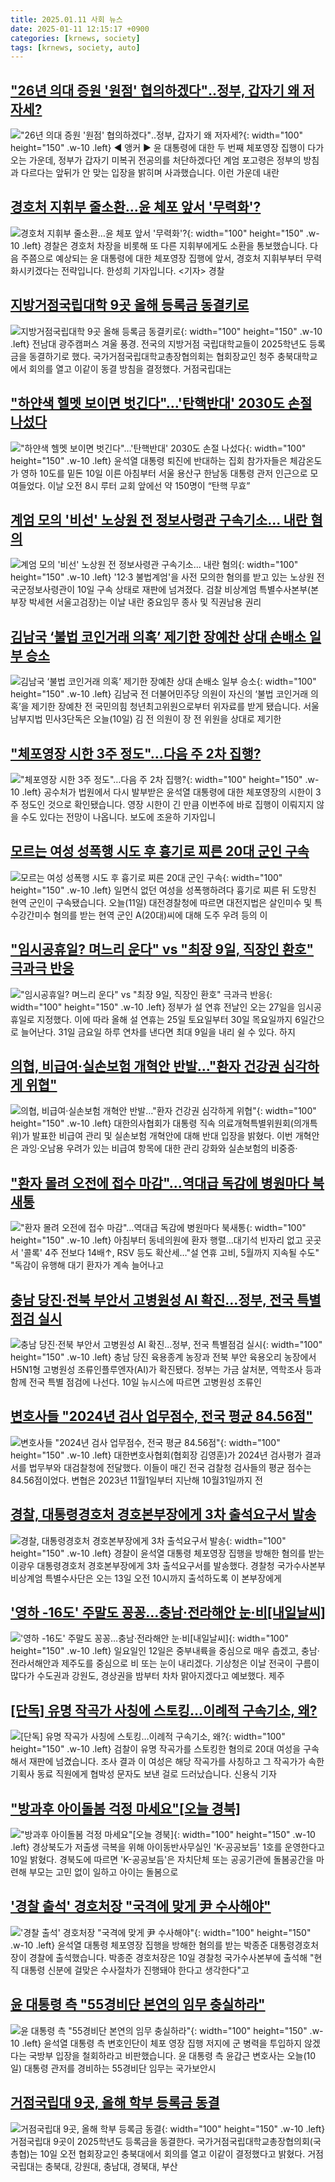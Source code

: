 ```yaml
---
title: 2025.01.11 사회 뉴스
date: 2025-01-11 12:15:17 +0900
categories: [krnews, society]
tags: [krnews, society, auto]
---
```

## ["26년 의대 증원 '원점' 협의하겠다"‥정부, 갑자기 왜 저자세?](https://n.news.naver.com/mnews/article/214/0001399337)

!["26년 의대 증원 '원점' 협의하겠다"‥정부, 갑자기 왜 저자세?](https://mimgnews.pstatic.net/image/origin/214/2025/01/10/1399337.jpg?type=nf220_150){: width="100" height="150" .w-10 .left}
◀ 앵커 ▶ 윤 대통령에 대한 두 번째 체포영장 집행이 다가오는 가운데, 정부가 갑자기 미복귀 전공의를 처단하겠다던 계엄 포고령은 정부의 방침과 다르다는 앞뒤가 안 맞는 입장을 밝히며 사과했습니다. 이런 가운데 내란

## [경호처 지휘부 줄소환…윤 체포 앞서 '무력화'?](https://n.news.naver.com/mnews/article/055/0001222631)

![경호처 지휘부 줄소환…윤 체포 앞서 '무력화'?](https://mimgnews.pstatic.net/image/origin/055/2025/01/11/1222631.jpg?type=nf220_150){: width="100" height="150" .w-10 .left}
경찰은 경호처 차장을 비롯해 또 다른 지휘부에게도 소환을 통보했습니다. 다음 주쯤으로 예상되는 윤 대통령에 대한 체포영장 집행에 앞서, 경호처 지휘부부터 무력화시키겠다는 전략입니다. 한성희 기자입니다. <기자> 경찰

## [지방거점국립대학 9곳 올해 등록금 동결키로](https://n.news.naver.com/mnews/article/016/0002414400)

![지방거점국립대학 9곳 올해 등록금 동결키로](https://mimgnews.pstatic.net/image/origin/016/2025/01/11/2414400.jpg?type=nf220_150){: width="100" height="150" .w-10 .left}
전남대 광주캠퍼스 겨울 풍경. 전국의 지방거점 국립대학교들이 2025학년도 등록금을 동결하기로 했다. 국가거점국립대학교총장협의회는 협회장교인 청주 충북대학교에서 회의를 열고 이같이 동결 방침을 결정했다. 거점국립대는

## ["하얀색 헬멧 보이면 벗긴다"…'탄핵반대' 2030도 손절 나섰다](https://n.news.naver.com/mnews/article/025/0003414076)

!["하얀색 헬멧 보이면 벗긴다"…'탄핵반대' 2030도 손절 나섰다](https://mimgnews.pstatic.net/image/origin/025/2025/01/10/3414076.jpg?type=nf220_150){: width="100" height="150" .w-10 .left}
윤석열 대통령 퇴진에 반대하는 집회 참가자들은 체감온도가 영하 10도를 밑돈 10일 이른 아침부터 서울 용산구 한남동 대통령 관저 인근으로 모여들었다. 이날 오전 8시 루터 교회 앞에선 약 150명이 “탄핵 무효”

## [계엄 모의 '비선' 노상원 전 정보사령관 구속기소... 내란 혐의](https://n.news.naver.com/mnews/article/469/0000843362)

![계엄 모의 '비선' 노상원 전 정보사령관 구속기소... 내란 혐의](https://mimgnews.pstatic.net/image/origin/469/2025/01/10/843362.jpg?type=nf220_150){: width="100" height="150" .w-10 .left}
'12·3 불법계엄'을 사전 모의한 혐의를 받고 있는 노상원 전 국군정보사령관이 10일 구속 상태로 재판에 넘겨졌다. 검찰 비상계엄 특별수사본부(본부장 박세현 서울고검장)는 이날 내란 중요임무 종사 및 직권남용 권리

## [김남국 ‘불법 코인거래 의혹’ 제기한 장예찬 상대 손배소 일부 승소](https://n.news.naver.com/mnews/article/056/0011872922)

![김남국 ‘불법 코인거래 의혹’ 제기한 장예찬 상대 손배소 일부 승소](https://mimgnews.pstatic.net/image/origin/056/2025/01/10/11872922.jpg?type=nf220_150){: width="100" height="150" .w-10 .left}
김남국 전 더불어민주당 의원이 자신의 ‘불법 코인거래 의혹’을 제기한 장예찬 전 국민의힘 청년최고위원으로부터 위자료를 받게 됐습니다. 서울남부지법 민사3단독은 오늘(10일) 김 전 의원이 장 전 위원을 상대로 제기한

## ["체포영장 시한 3주 정도"…다음 주 2차 집행?](https://n.news.naver.com/mnews/article/055/0001222301)

!["체포영장 시한 3주 정도"…다음 주 2차 집행?](https://mimgnews.pstatic.net/image/origin/055/2025/01/10/1222301.jpg?type=nf220_150){: width="100" height="150" .w-10 .left}
공수처가 법원에서 다시 발부받은 윤석열 대통령에 대한 체포영장의 시한이 3주 정도인 것으로 확인됐습니다. 영장 시한이 긴 만큼 이번주에 바로 집행이 이뤄지지 않을 수도 있다는 전망이 나옵니다. 보도에 조윤하 기자입니

## [모르는 여성 성폭행 시도 후 흉기로 찌른 20대 군인 구속](https://n.news.naver.com/mnews/article/057/0001866016)

![모르는 여성 성폭행 시도 후 흉기로 찌른 20대 군인 구속](https://mimgnews.pstatic.net/image/origin/057/2025/01/11/1866016.jpg?type=nf220_150){: width="100" height="150" .w-10 .left}
일면식 없던 여성을 성폭행하려다 흉기로 찌른 뒤 도망친 현역 군인이 구속됐습니다. 오늘(11일) 대전경찰청에 따르면 대전지법은 살인미수 및 특수강간미수 혐의를 받는 현역 군인 A(20대)씨에 대해 도주 우려 등의 이

## ["임시공휴일? 며느리 운다" vs "최장 9일, 직장인 환호" 극과극 반응](https://n.news.naver.com/mnews/article/008/0005139326)

!["임시공휴일? 며느리 운다" vs "최장 9일, 직장인 환호" 극과극 반응](https://mimgnews.pstatic.net/image/origin/008/2025/01/10/5139326.jpg?type=nf220_150){: width="100" height="150" .w-10 .left}
정부가 설 연휴 전날인 오는 27일을 임시공휴일로 지정했다. 이에 따라 올해 설 연휴는 25일 토요일부터 30일 목요일까지 6일간으로 늘어난다. 31일 금요일 하루 연차를 낸다면 최대 9일을 내리 쉴 수 있다. 하지

## [의협, 비급여·실손보험 개혁안 반발…"환자 건강권 심각하게 위협"](https://n.news.naver.com/mnews/article/029/0002928607)

![의협, 비급여·실손보험 개혁안 반발…"환자 건강권 심각하게 위협"](https://mimgnews.pstatic.net/image/origin/029/2025/01/10/2928607.jpg?type=nf220_150){: width="100" height="150" .w-10 .left}
대한의사협회가 대통령 직속 의료개혁특별위원회(의개특위)가 발표한 비급여 관리 및 실손보험 개혁안에 대해 반대 입장을 밝혔다. 이번 개혁안은 과잉·오남용 우려가 있는 비급여 항목에 대한 관리 강화와 실손보험의 비중증·

## ["환자 몰려 오전에 접수 마감"…역대급 독감에 병원마다 북새통](https://n.news.naver.com/mnews/article/001/0015153163)

!["환자 몰려 오전에 접수 마감"…역대급 독감에 병원마다 북새통](https://mimgnews.pstatic.net/image/origin/001/2025/01/10/15153163.jpg?type=nf220_150){: width="100" height="150" .w-10 .left}
아침부터 동네의원에 환자 행렬…대기석 빈자리 없고 곳곳서 '콜록' 4주 전보다 14배↑, RSV 등도 확산세…"설 연휴 고비, 5월까지 지속될 수도" "독감이 유행해 대기 환자가 계속 늘어나고

## [충남 당진·전북 부안서 고병원성 AI 확진…정부, 전국 특별점검 실시](https://n.news.naver.com/mnews/article/008/0005139677)

![충남 당진·전북 부안서 고병원성 AI 확진…정부, 전국 특별점검 실시](https://mimgnews.pstatic.net/image/origin/008/2025/01/10/5139677.jpg?type=nf220_150){: width="100" height="150" .w-10 .left}
충남 당진 육용종계 농장과 전북 부안 육용오리 농장에서 H5N1형 고병원성 조류인플루엔자(AI)가 확진됐다. 정부는 가금 살처분, 역학조사 등과 함께 전국 특별 점검에 나선다. 10일 뉴시스에 따르면 고병원성 조류인

## [변호사들 "2024년 검사 업무점수, 전국 평균 84.56점"](https://n.news.naver.com/mnews/article/003/0013009880)

![변호사들 "2024년 검사 업무점수, 전국 평균 84.56점"](https://mimgnews.pstatic.net/image/origin/003/2025/01/10/13009880.jpg?type=nf220_150){: width="100" height="150" .w-10 .left}
대한변호사협회(협회장 김영훈)가 2024년 검사평가 결과서를 법무부와 대검찰청에 전달했다. 이들이 매긴 전국 검찰청 검사들의 평균 점수는 84.56점이었다. 변협은 2023년 11월1일부터 지난해 10월31일까지 전

## [경찰, 대통령경호처 경호본부장에게 3차 출석요구서 발송](https://n.news.naver.com/mnews/article/015/0005080697)

![경찰, 대통령경호처 경호본부장에게 3차 출석요구서 발송](https://mimgnews.pstatic.net/image/origin/015/2025/01/10/5080697.jpg?type=nf220_150){: width="100" height="150" .w-10 .left}
경찰이 윤석열 대통령 체포영장 집행을 방해한 혐의를 받는 이광우 대통령경호처 경호본부장에게 3차 출석요구서를 발송했다. 경찰청 국가수사본부 비상계엄 특별수사단은 오는 13일 오전 10시까지 출석하도록 이 본부장에게

## ['영하 -16도' 주말도 꽁꽁…충남·전라해안 눈·비[내일날씨]](https://n.news.naver.com/mnews/article/421/0008016178)

!['영하 -16도' 주말도 꽁꽁…충남·전라해안 눈·비[내일날씨]](https://mimgnews.pstatic.net/image/origin/421/2025/01/11/8016178.jpg?type=nf220_150){: width="100" height="150" .w-10 .left}
일요일인 12일은 중부내륙을 중심으로 매우 춥겠고, 충남·전라서해안과 제주도를 중심으로 비 또는 눈이 내리겠다. 기상청은 이날 전국이 구름이 많다가 수도권과 강원도, 경상권을 밤부터 차차 맑아지겠다고 예보했다. 제주

## [[단독] 유명 작곡가 사칭에 스토킹…이례적 구속기소, 왜?](https://n.news.naver.com/mnews/article/055/0001222595)

![[단독] 유명 작곡가 사칭에 스토킹…이례적 구속기소, 왜?](https://mimgnews.pstatic.net/image/origin/055/2025/01/10/1222595.jpg?type=nf220_150){: width="100" height="150" .w-10 .left}
검찰이 유명 작곡가를 스토킹한 혐의로 20대 여성을 구속해서 재판에 넘겼습니다. 조사 결과 이 여성은 해당 작곡가를 사칭하고 그 작곡가가 속한 기획사 동료 직원에게 협박성 문자도 보낸 걸로 드러났습니다. 신용식 기자

## ["방과후 아이돌봄 걱정 마세요"[오늘 경북]](https://n.news.naver.com/mnews/article/417/0001051123)

!["방과후 아이돌봄 걱정 마세요"[오늘 경북]](https://mimgnews.pstatic.net/image/origin/417/2025/01/10/1051123.jpg?type=nf220_150){: width="100" height="150" .w-10 .left}
경상북도가 저출생 극복을 위해 아이동반사무실인 'K-공공보듬' 1호를 운영한다고 10일 밝혔다. 경북도에 따르면 'K-공공보듬'은 자치단체 또는 공공기관에 돌봄공간을 마련해 부모는 고민 없이 일하고 아이는 돌봄으로

## ['경찰 출석' 경호처장 "국격에 맞게 尹 수사해야"](https://n.news.naver.com/mnews/article/660/0000077037)

!['경찰 출석' 경호처장 "국격에 맞게 尹 수사해야"](https://mimgnews.pstatic.net/image/origin/660/2025/01/10/77037.jpg?type=nf220_150){: width="100" height="150" .w-10 .left}
윤석열 대통령 체포영장 집행을 방해한 혐의를 받는 박종준 대통령경호처장이 경찰에 출석했습니다. 박종준 경호처장은 10일 경찰청 국가수사본부에 출석해 "현직 대통령 신분에 걸맞은 수사절차가 진행돼야 한다고 생각한다"고

## [윤 대통령 측 "55경비단 본연의 임무 충실하라"](https://n.news.naver.com/mnews/article/052/0002139339)

![윤 대통령 측 "55경비단 본연의 임무 충실하라"](https://mimgnews.pstatic.net/image/origin/052/2025/01/10/2139339.jpg?type=nf220_150){: width="100" height="150" .w-10 .left}
윤석열 대통령 측 변호인단이 체포 영장 집행 저지에 군 병력을 투입하지 않겠다는 국방부 입장을 철회하라고 비판했습니다. 윤 대통령 측 윤갑근 변호사는 오늘(10일) 대통령 관저를 경비하는 55경비단 임무는 국가보안시

## [거점국립대 9곳, 올해 학부 등록금 동결](https://n.news.naver.com/mnews/article/366/0001046484)

![거점국립대 9곳, 올해 학부 등록금 동결](https://mimgnews.pstatic.net/image/origin/366/2025/01/10/1046484.jpg?type=nf220_150){: width="100" height="150" .w-10 .left}
거점국립대 9곳이 2025학년도 등록금을 동결한다. 국가거점국립대학교총장협의회(국총협)는 10일 오전 협회장교인 충북대에서 회의를 열고 이같이 결정했다고 밝혔다. 거점국립대는 충북대, 강원대, 충남대, 경북대, 부산

